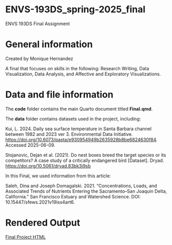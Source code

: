 # ENVS-193DS_spring-2025_final

ENVS 193DS Final Assignment

# General information

Created by Monique Hernandez

A final that focuses on skills in the following: Research Writing, Data Visualization, Data Analysis, and Affective and Exploratory Visualizations.

# Data and file information

The **code** folder contains the main Quarto document titled **Final.qmd**.

The **data** folder contains datasets used in the project, including:

Kui, L. 2024. Daily sea surface temperature in Santa Barbara channel between 1982 and 2023 ver 3. Environmental Data Initiative. https://doi.org/10.6073/pasta/e930954949b2635928b8be6824630f84. Accessed 2025-06-09.

Stojanovic, Dejan et al. (2021). Do nest boxes breed the target species or its competitors? A case study of a critically endangered bird [Dataset]. Dryad. https://doi.org/10.5061/dryad.83bk3j9sb
 
 In this Final, we used information from this article:

Saleh, Dina and Joseph Domagalski. 2021. “Concentrations, Loads, and Associated Trends of Nutrients Entering the Sacramento–San Joaquin Delta, California.” San Francisco Estuary and Watershed Science. DOI: 10.15447/sfews.2021v19iss4art6.

# Rendered Output
[Final Project HTML](https://moniqueallyson.github.io/ENVS-193DS_spring-2025_final/final.html)
